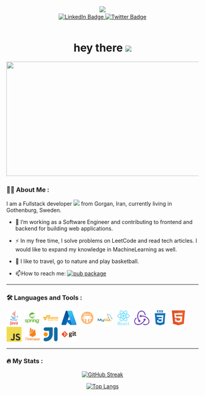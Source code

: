
<div id="header" align="center">
    <img src="https://media.giphy.com/media/M9gbBd9nbDrOTu1Mqx/giphy.gif" width="100" />
    <div id="badges">
        <a href="https://www.linkedin.com/in/hamidfarmani/">
            <img src="https://img.shields.io/badge/LinkedIn-blue?style=for-the-badge&logo=linkedin&logoColor=white" alt="LinkedIn Badge" />
        </a>
        <a href="https://twitter.com/Hamid_Farmani">
            <img src="https://img.shields.io/badge/Twitter-blue?style=for-the-badge&logo=twitter&logoColor=white" alt="Twitter Badge" />
        </a>
</div>
<img src="https://komarev.com/ghpvc/?username=hamidfarmani&style=flat-square&color=blue" alt="" />
        <h1>
            hey there
            <img src="https://media.giphy.com/media/hvRJCLFzcasrR4ia7z/giphy.gif" width="30px" />
        </h1>
    </div>
</div>



<div align="center">
  <img src="https://media.giphy.com/media/dWesBcTLavkZuG35MI/giphy.gif" width="600" height="300"/>
</div>




### :man_technologist: About Me :

I am a Fullstack developer <img src="https://media.giphy.com/media/WUlplcMpOCEmTGBtBW/giphy.gif" width="30"> from Gorgan, Iran, currently living in Gothenburg, Sweden.


- :telescope: I’m working as a Software Engineer and contributing to frontend and backend for building web applications.

- :zap: In my free time, I solve problems on LeetCode and read tech articles. I would like to expand my knowledge in MachineLearning as well.

-  :seedling: I like to travel, go to nature and play basketball.


- :mailbox:How to reach me:   [![pub package](https://img.shields.io/badge/me-Linkedin-blue?color=blue&style=flat-square)](https://www.linkedin.com/in/hamidfarmani//)



---

### :hammer_and_wrench: Languages and Tools :

<div>
  <img src="https://github.com/devicons/devicon/blob/master/icons/java/java-original-wordmark.svg" title="Java" alt="Java" width="40" height="40"/>&nbsp;
  <img src="https://github.com/devicons/devicon/blob/master/icons/spring/spring-original-wordmark.svg" title="Spring" alt="Spring" width="40" height="40"/>&nbsp;
    <img src="https://github.com/devicons/devicon/blob/master/icons/amazonwebservices/amazonwebservices-plain-wordmark.svg" title="AWS" alt="AWS" width="40" height="40"/>&nbsp;
        <img src="https://github.com/devicons/devicon/blob/master/icons/azure/azure-original.svg" title="Azure" alt="Azure" width="40" height="40"/>&nbsp;
   <img src="https://github.com/devicons/devicon/blob/master/icons/grails/grails-original.svg" title="Grails" alt="Grails" width="40" height="40"/>&nbsp;
  <img src="https://github.com/devicons/devicon/blob/master/icons/mysql/mysql-original-wordmark.svg" title="MySQL"  alt="MySQL" width="40" height="40"/>&nbsp;
  <img src="https://github.com/devicons/devicon/blob/master/icons/react/react-original-wordmark.svg" title="React" alt="React" width="40" height="40"/>&nbsp;
  <img src="https://github.com/devicons/devicon/blob/master/icons/redux/redux-original.svg" title="Redux" alt="Redux " width="40" height="40"/>&nbsp;
  <img src="https://github.com/devicons/devicon/blob/master/icons/css3/css3-plain-wordmark.svg"  title="CSS3" alt="CSS" width="40" height="40"/>&nbsp;
  <img src="https://github.com/devicons/devicon/blob/master/icons/html5/html5-original.svg" title="HTML5" alt="HTML" width="40" height="40"/>&nbsp;
  <img src="https://github.com/devicons/devicon/blob/master/icons/javascript/javascript-original.svg" title="JavaScript" alt="JavaScript" width="40" height="40"/>&nbsp;
  <img src="https://github.com/devicons/devicon/blob/master/icons/firebase/firebase-plain-wordmark.svg" title="Firebase" alt="Firebase" width="40" height="40"/>&nbsp;
  <img src="https://github.com/devicons/devicon/blob/master/icons/intellij/intellij-original.svg" title="IntelliJ" alt="IntelliJ" width="40" height="40"/>&nbsp;
  <img src="https://github.com/devicons/devicon/blob/master/icons/git/git-original-wordmark.svg" title="Git" **alt="Git" width="40" height="40"/>
</div>



---

### :fire: My Stats :
<div align="center">
    
[![GitHub Streak](http://github-readme-streak-stats.herokuapp.com?user=hamidfarmani)](https://git.io/streak-stats)



[![Top Langs](https://github-readme-stats.vercel.app/api/top-langs/?username=hamidfarmani&layout=compact)](https://github.com/anuraghazra/github-readme-stats)
    
</div>
